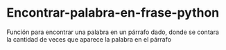 # Encontrar-palabra-en-frase-python
Función para encontrar una palabra en un párrafo dado,  donde se contara la cantidad de veces que aparece la palabra en el párrafo
